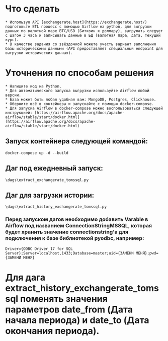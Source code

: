 # Что сделать
	* Используя API [exchangerate.host](https://exchangerate.host/) подготовьте ETL процесс с помощью Airflow на python, для выгрузки данных по валютной паре BTC/USD (Биткоин к доллару), выгружать следует с шагом 3 часа и записывать данные в БД (валютная пара, дата, текущий курс).
	* В качестве задания со звёздочкой можете учесть вариант заполнения базы историческими данными (API предоставляет специальный endpoint для выгрузки исторических данных). 
# Уточнения по способам решения
	* Напишите код на Python.
	* Для автоматического запуска выгрузки используйте Airflow любой версии.
	* База может быть любая удобная вам: MongoDB, Postgres, Clickhouse.
	* Оберните всё в контейнеры и запускайте с помощью docker-compose.
	* Для запуска Airflow в docker-compose можно воспользоваться следующей инструкцией: [https://airflow.apache.org/docs/apache-airflow/stable/start/docker.html](https://airflow.apache.org/docs/apache-airflow/stable/start/docker.html)

## Запуск контейнера следующей командой:
	docker-compose up -d --build

## Даг под ежедневный запуск:
	\dags\extract_exchangerate_tomssql.py

## Даг для загрузки истории:
	\dags\extract_history_exchangerate_tomssql.py

### Перед запуском дагов необходимо добавить Varable в Airflow под названием ConnectionStringMSSQL, которая будет хранить значение connectionstring'а для подключения к базе библиотекой pyodbc, например:
	Driver={ODBC Driver 17 for SQL Server};Server=localhost,1433;Database=master;uid={ЗАМЕНИ МЕНЯ};pwd={ЗАМЕНИ МЕНЯ}
# Для дага extract_history_exchangerate_tomssql поменять значения параметров date_from (Дата начала периода) и date_to (Дата окончания периода).
